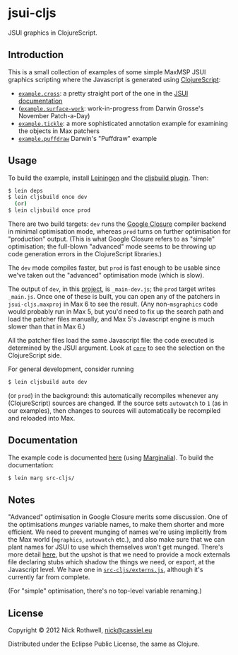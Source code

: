 # jsui-cljs

JSUI graphics in ClojureScript.

## Introduction

This is a small collection of examples of some simple MaxMSP JSUI
graphics scripting where the Javascript is generated using
[ClojureScript][cljs]:

- [`example.cross`][cross]: a pretty straight port of the one
  in the [JSUI documentation][jsmgraphics]
- ([`example.surface-work`][surface]: work-in-progress from Darwin
  Grosse's November Patch-a-Day)
- [`example.tickle`][tickle]: a more sophisticated annotation example
  for examining the objects in Max patchers
- [`example.puffdraw`][puffdraw] Darwin's "Puffdraw" example

[cross]: https://github.com/downloads/cassiel/jsui-cljs/uberdoc.html#example.cross
[surface]: https://github.com/downloads/cassiel/jsui-cljs/uberdoc.html#example.surface-work
[tickle]: https://github.com/downloads/cassiel/jsui-cljs/uberdoc.html#example.tickle
[puffdraw]: https://github.com/downloads/cassiel/jsui-cljs/uberdoc.html#example.puffdraw

## Usage

To build the example, install [Leiningen][lein] and the
[cljsbuild plugin][lein-cljsbuild]. Then:

```bash
$ lein deps
$ lein cljsbuild once dev
  (or)
$ lein cljsbuild once prod
```

There are two build targets: `dev` runs the [Google Closure][closure]
compiler backend in minimal optimisation mode, whereas `prod` turns on
further optimisation for "production" output. (This is what Google
Closure refers to as "simple" optimisation; the full-blown "advanced"
mode seems to be throwing up code generation errors in the ClojureScript
libraries.)

The `dev` mode compiles faster, but `prod` is fast enough to be usable
since we've taken out the "advanced" optimisation mode (which is slow).

The output of `dev`, in this [project][proj], is `_main-dev.js`; the
`prod` target writes `_main.js`. Once one of these is built, you can
open any of the patchers in `jsui-cljs.maxproj` in Max 6 to see the
result. (Any non-`msgraphics` code would probably run in Max 5, but
you'd need to fix up the search path and load the patcher files
manually, and Max 5's Javascript engine is much slower than that in Max
6.)

All the patcher files load the same Javascript file: the code executed
is determined by the JSUI argument. Look at [`core`][core] to see the
selection on the ClojureScript side.

[core]: http://cloud.github.com/downloads/cassiel/jsui-cljs/uberdoc.html#core

For general development, consider running

```bash
$ lein cljsbuild auto dev
```

(or `prod`) in the background: this automatically recompiles whenever any
(ClojureScript) sources are changed. If the source sets `autowatch` to
`1` (as in our examples), then changes to sources will automatically be
recompiled and reloaded into Max.

## Documentation

The example code is documented [here][docs] (using
[Marginalia][marginalia]). To build the documentation:

```bash
$ lein marg src-cljs/
```

## Notes

"Advanced" optimisation in Google Closure merits some discussion. One of
the optimisations *munges* variable names, to make them shorter and more
efficient. We need to prevent munging of names we're using implicitly
from the Max world (`mgraphics`, `autowatch` etc.), and also make sure
that we can plant names for JSUI to use which themselves won't get
munged. There's more detail [here][luke], but the upshot is that we need
to provide a mock externals file declaring stubs which shadow the things
we need, or export, at the Javascript level. We have one in
[`src-cljs/externs.js`][externs], although it's currently far from
complete.

(For "simple" optimisation, there's no top-level variable renaming.)

## License

Copyright © 2012 Nick Rothwell, nick@cassiel.eu

Distributed under the Eclipse Public License, the same as Clojure.

[jsmgraphics]: http://www.cycling74.com/docs/max6/dynamic/c74_docs.html#jsmgraphics
[cljs]: https://github.com/clojure/clojurescript
[lein]: https://github.com/technomancy/leiningen
[lein-cljsbuild]: https://github.com/emezeske/lein-cljsbuild
[closure]: https://developers.google.com/closure/compiler/
[docs]: https://github.com/downloads/cassiel/jsui-cljs/uberdoc.html
[marginalia]: http://fogus.me/fun/marginalia/
[luke]: http://lukevanderhart.com/2011/09/30/using-javascript-and-clojurescript.html
[externs]: /cassiel/jsui-cljs/blob/master/src-cljs/externs.js
[proj]: /cassiel/jsui-cljs/blob/master/project.clj
